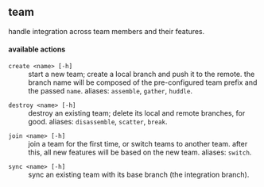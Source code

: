 
## team

handle integration across team members and their features.

#### available actions

<dl>
	<dt><code>create &lt;name&gt; [-h]</code></dt>
	<dd>start a new team; create a local branch and push it to the remote.
the branch name will be composed of the pre-configured team prefix and the passed <code>name</code>.
aliases: <code>assemble</code>, <code>gather</code>, <code>huddle</code>.</dd>
</dl>
<dl>
	<dt><code>destroy &lt;name&gt; [-h]</code></dt>
	<dd>destroy an existing team; delete its local and remote branches, for good.
aliases: <code>disassemble</code>, <code>scatter</code>, <code>break</code>.</dd>
</dl>
<dl>
	<dt><code>join &lt;name&gt; [-h]</code></dt>
	<dd>join a team for the first time, or switch teams to another team.
after this, all new features will be based on the new team.
aliases: <code>switch</code>.</dd>
</dl>
<dl>
	<dt><code>sync &lt;name&gt; [-h]</code></dt>
	<dd>sync an existing team with its base branch (the integration branch).</dd>
</dl>